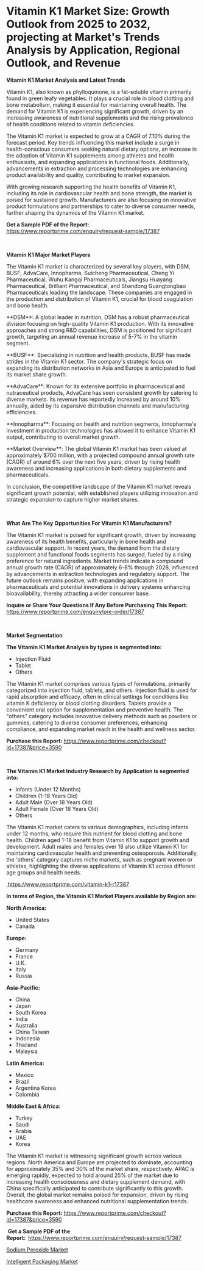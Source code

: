 <p><h1>Vitamin K1 Market Size: Growth Outlook from 2025 to 2032, projecting at Market's Trends Analysis by Application, Regional Outlook, and Revenue</h1></p><p><strong>Vitamin K1 Market Analysis and Latest Trends</strong></p>
<p><p>Vitamin K1, also known as phylloquinone, is a fat-soluble vitamin primarily found in green leafy vegetables. It plays a crucial role in blood clotting and bone metabolism, making it essential for maintaining overall health. The demand for Vitamin K1 is experiencing significant growth, driven by an increasing awareness of nutritional supplements and the rising prevalence of health conditions related to vitamin deficiencies.</p><p>The Vitamin K1 market is expected to grow at a CAGR of 7.10% during the forecast period. Key trends influencing this market include a surge in health-conscious consumers seeking natural dietary options, an increase in the adoption of Vitamin K1 supplements among athletes and health enthusiasts, and expanding applications in functional foods. Additionally, advancements in extraction and processing technologies are enhancing product availability and quality, contributing to market expansion.</p><p>With growing research supporting the health benefits of Vitamin K1, including its role in cardiovascular health and bone strength, the market is poised for sustained growth. Manufacturers are also focusing on innovative product formulations and partnerships to cater to diverse consumer needs, further shaping the dynamics of the Vitamin K1 market.</p></p>
<p><strong>Get a Sample PDF of the Report:&nbsp;</strong> <a href="https://www.reportprime.com/enquiry/request-sample/17387?utm_campaign=1197&utm_medium=2&utm_source=Github&utm_content=ia&utm_term=18032025&utm_id=vitamin-k1">https://www.reportprime.com/enquiry/request-sample/17387</a></p>
<p>&nbsp;</p>
<p><strong>Vitamin K1 Major Market Players</strong></p>
<p><p>The Vitamin K1 market is characterized by several key players, with DSM, BUSF, AdvaCare, Innopharma, Suicheng Pharmaceutical, Cheng Yi Pharmaceutical, Wuhu Kangqi Pharmaceuticals, Jiangsu Huayang Pharmaceutical, Brilliant Pharmaceutical, and Shandong Guangtongbao Pharmaceuticals leading the landscape. These companies are engaged in the production and distribution of Vitamin K1, crucial for blood coagulation and bone health.</p><p>**DSM**: A global leader in nutrition, DSM has a robust pharmaceutical division focusing on high-quality Vitamin K1 production. With its innovative approaches and strong R&D capabilities, DSM is positioned for significant growth, targeting an annual revenue increase of 5-7% in the vitamin segment.</p><p>**BUSF**: Specializing in nutrition and health products, BUSF has made strides in the Vitamin K1 sector. The company's strategic focus on expanding its distribution networks in Asia and Europe is anticipated to fuel its market share growth.</p><p>**AdvaCare**: Known for its extensive portfolio in pharmaceutical and nutraceutical products, AdvaCare has seen consistent growth by catering to diverse markets. Its revenue has reportedly increased by around 10% annually, aided by its expansive distribution channels and manufacturing efficiencies.</p><p>**Innopharma**: Focusing on health and nutrition segments, Innopharma's investment in production technologies has allowed it to enhance Vitamin K1 output, contributing to overall market growth.</p><p>**Market Overview**: The global Vitamin K1 market has been valued at approximately $700 million, with a projected compound annual growth rate (CAGR) of around 6% over the next five years, driven by rising health awareness and increasing applications in both dietary supplements and pharmaceuticals.</p><p>In conclusion, the competitive landscape of the Vitamin K1 market reveals significant growth potential, with established players utilizing innovation and strategic expansion to capture higher market shares.</p></p>
<p>&nbsp;</p>
<p><strong>What Are The Key Opportunities For Vitamin K1 Manufacturers?</strong></p>
<p><p>The Vitamin K1 market is poised for significant growth, driven by increasing awareness of its health benefits, particularly in bone health and cardiovascular support. In recent years, the demand from the dietary supplement and functional foods segments has surged, fueled by a rising preference for natural ingredients. Market trends indicate a compound annual growth rate (CAGR) of approximately 6-8% through 2028, influenced by advancements in extraction technologies and regulatory support. The future outlook remains positive, with expanding applications in pharmaceuticals and potential innovations in delivery systems enhancing bioavailability, thereby attracting a wider consumer base.</p></p>
<p><strong>Inquire or Share Your Questions If Any Before Purchasing This Report:</strong> <a href="https://www.reportprime.com/enquiry/pre-order/17387?utm_campaign=1197&utm_medium=2&utm_source=Github&utm_content=ia&utm_term=18032025&utm_id=vitamin-k1">https://www.reportprime.com/enquiry/pre-order/17387</a></p>
<p>&nbsp;</p>
<p><strong>Market Segmentation</strong></p>
<p><strong>The Vitamin K1 Market Analysis by types is segmented into:</strong></p>
<p><ul><li>Injection Fluid</li><li>Tablet</li><li>Others</li></ul></p>
<p><p>The Vitamin K1 market comprises various types of formulations, primarily categorized into injection fluid, tablets, and others. Injection fluid is used for rapid absorption and efficacy, often in clinical settings for conditions like vitamin K deficiency or blood clotting disorders. Tablets provide a convenient oral option for supplementation and preventive health. The "others" category includes innovative delivery methods such as powders or gummies, catering to diverse consumer preferences, enhancing compliance, and expanding market reach in the health and wellness sector.</p></p>
<p><strong>Purchase this Report:&nbsp;</strong><a href="https://www.reportprime.com/checkout?id=17387&price=3590&utm_campaign=1197&utm_medium=2&utm_source=Github&utm_content=ia&utm_term=18032025&utm_id=vitamin-k1">https://www.reportprime.com/checkout?id=17387&price=3590</a></p>
<p>&nbsp;</p>
<p><strong>The Vitamin K1 Market Industry Research by Application is segmented into:</strong></p>
<p><ul><li>Infants (Under 12 Months)</li><li>Children (1-18 Years Old)</li><li>Adult Male (Over 18 Years Old)</li><li>Adult Female (Over 18 Years Old)</li><li>Others</li></ul></p>
<p><p>The Vitamin K1 market caters to various demographics, including infants under 12 months, who require this nutrient for blood clotting and bone health. Children aged 1-18 benefit from Vitamin K1 to support growth and development. Adult males and females over 18 also utilize Vitamin K1 for maintaining cardiovascular health and preventing osteoporosis. Additionally, the 'others' category captures niche markets, such as pregnant women or athletes, highlighting the diverse applications of Vitamin K1 across different age groups and health needs.</p></p>
<p><a href="https://www.reportprime.com/vitamin-k1-r17387?utm_campaign=1197&utm_medium=2&utm_source=Github&utm_content=ia&utm_term=18032025&utm_id=vitamin-k1">&nbsp;https://www.reportprime.com/vitamin-k1-r17387</a></p>
<p><strong>In terms of Region, the Vitamin K1 Market Players available by Region are:</strong></p>
<p>
    <p> <strong> North America: </strong>
        <ul>
            <li>United States</li>
            <li>Canada</li>
        </ul>
        </p> 
    <p> <strong> Europe: </strong>
        <ul>
            <li>Germany</li>
            <li>France</li>
            <li>U.K.</li>
            <li>Italy</li>
            <li>Russia</li>
        </ul>
        </p> 
    <p> <strong> Asia-Pacific: </strong>
        <ul>
            <li>China</li>
            <li>Japan</li>
            <li>South Korea</li>
            <li>India</li>
            <li>Australia</li>
            <li>China Taiwan</li>
            <li>Indonesia</li>
            <li>Thailand</li>
            <li>Malaysia</li>
        </ul>
        </p> 
    <p> <strong> Latin America: </strong>
        <ul>
            <li>Mexico</li>
            <li>Brazil</li>
            <li>Argentina Korea</li>
            <li>Colombia</li>
        </ul>
        </p> 
    <p> <strong> Middle East & Africa: </strong>
        <ul>
            <li>Turkey</li>
            <li>Saudi</li>
            <li>Arabia</li>
            <li>UAE</li>
            <li>Korea</li>
        </ul>
    </p>
    </p>
<p><p>The Vitamin K1 market is witnessing significant growth across various regions. North America and Europe are projected to dominate, accounting for approximately 35% and 30% of the market share, respectively. APAC is emerging rapidly, expected to hold around 25% of the market due to increasing health consciousness and dietary supplement demand, with China specifically anticipated to contribute significantly to this growth. Overall, the global market remains poised for expansion, driven by rising healthcare awareness and enhanced nutritional supplementation trends.</p></p>
<p><strong>Purchase this Report: </strong><a href="https://www.reportprime.com/checkout?id=17387&price=3590&utm_campaign=1197&utm_medium=2&utm_source=Github&utm_content=ia&utm_term=18032025&utm_id=vitamin-k1">https://www.reportprime.com/checkout?id=17387&price=3590</a></p>
<p>&nbsp;<strong>Get a Sample PDF of the Report:&nbsp;&nbsp;</strong><a href="https://www.reportprime.com/enquiry/request-sample/17387?utm_campaign=1197&utm_medium=2&utm_source=Github&utm_content=ia&utm_term=18032025&utm_id=vitamin-k1">https://www.reportprime.com/enquiry/request-sample/17387</a></p>
<p><strong></strong></p>
<p><p><a href="https://github.com/sleeprudantf/Market-Research-Report-List-1/blob/main/sodium-peroxide-market.md?utm_campaign=1197&utm_medium=2&utm_source=Github&utm_content=ia&utm_term=18032025&utm_id=vitamin-k1">Sodium Peroxide Market</a></p><p><a href="https://github.com/BrandonBrown3773/Market-Research-Report-List-1/blob/main/intelligent-packaging-market.md?utm_campaign=1197&utm_medium=2&utm_source=Github&utm_content=ia&utm_term=18032025&utm_id=vitamin-k1">Intelligent Packaging Market</a></p></p>
